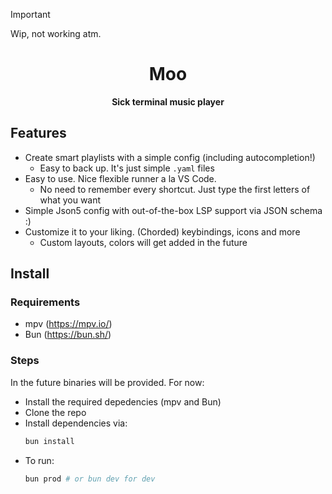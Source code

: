 > [!IMPORTANT]
> Wip, not working atm.

<div align="center">

<h1>Moo</h1>
<b>Sick terminal music player </b>
</br>

</div>

## Features
- Create smart playlists with a simple config (including autocompletion!)
  - Easy to back up. It's just simple `.yaml` files
- Easy to use. Nice flexible runner a la VS Code.
  - No need to remember every shortcut. Just type the first letters of what you want
- Simple Json5 config with out-of-the-box LSP support via JSON schema :)
- Customize it to your liking. (Chorded) keybindings, icons and more
  - Custom layouts, colors will get added in the future



## Install


### Requirements
- mpv (https://mpv.io/)
- Bun (https://bun.sh/)

### Steps

In the future binaries will be provided.
For now:
- Install the required depedencies (mpv and Bun)
- Clone the repo
- Install dependencies via:
  ```bash
  bun install
  ```
- To run:
  ```bash
  bun prod # or bun dev for dev 
  ```

